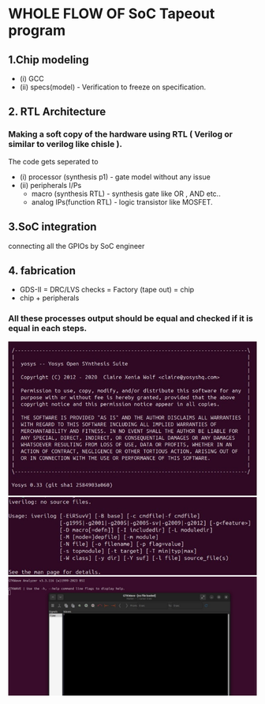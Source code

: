 # WHOLE FLOW OF SoC Tapeout program
## 1.Chip modeling 
 - (i) GCC
 - (ii) specs(model) - Verification to freeze on specification.
## 2. RTL Architecture 
### Making a soft copy of the hardware using RTL ( Verilog or similar to verilog like chisle ).
 The code gets seperated to 
 - (i) processor (synthesis p1) - gate model without any issue 
 - (ii) peripherals I/Ps
   - macro (synthesis RTL) - synthesis gate like OR , AND etc..
   - analog IPs(function RTL) - logic transistor like MOSFET.
## 3.SoC integration  
connecting all the GPIOs by SoC engineer 
## 4. fabrication 
- GDS-II = DRC/LVS checks = Factory (tape out) = chip
- chip + peripherals

### All these processes output should be equal and checked if it is equal in each steps. 
![m](images/3.jpg)
![m](images/2.jpg)
![m](images/4.jpg)
 

